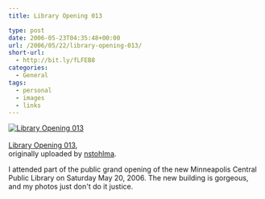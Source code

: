 ```yaml
---
title: Library Opening 013

type: post
date: 2006-05-23T04:35:48+00:00
url: /2006/05/22/library-opening-013/
short-url:
  - http://bit.ly/fLFEB8
categories:
  - General
tags:
  - personal
  - images
  - links
---
```


<a href="http://www.flickr.com/photos/cavort/151687944/" title="photo sharing"><img src="http://static.flickr.com/53/151687944_a9a1815665_t.jpg" class="flickr-photo" alt="Library Opening 013" /></a><br /> <span class="flickr-caption"><br /> <a href="http://www.flickr.com/photos/cavort/151687944/">Library Opening 013</a>,<br /> originally uploaded by <a href="http://www.flickr.com/people/cavort/">nstohlma</a>.<br /> </span>

I attended part of the public grand opening of the new Minneapolis Central Public Library on Saturday May 20, 2006. The new building is gorgeous, and my photos just don't do it justice.